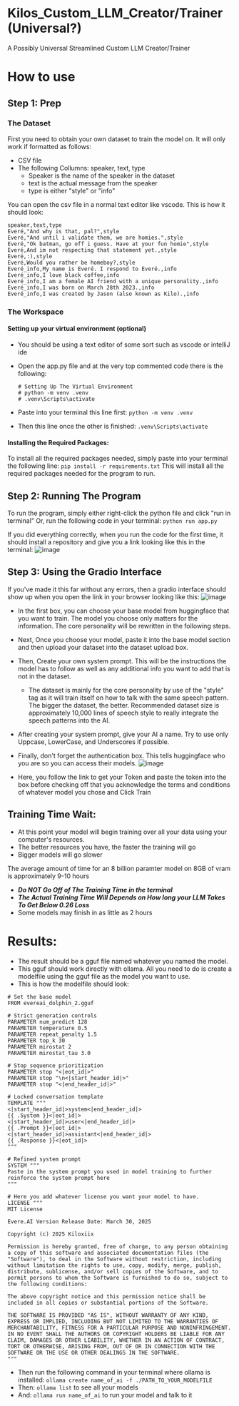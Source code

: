 # Kilos_Custom_LLM_Creator/Trainer (Universal?)
A Possibly Universal Streamlined Custom LLM Creator/Trainer


# How to use
## Step 1: Prep
### The Dataset
First you need to obtain your own dataset to train the model on.
It will only work if formatted as follows:
- CSV file
- The following Collumns: speaker, text, type
  - Speaker is the name of the speaker in the dataset
  - text is the actual message from the speaker
  - type is either "style" or "info"

You can open the csv file in a normal text editor like vscode.
This is how it should look:
```
speaker,text,type
Everé,"And why is that, pal?",style
Everé,"And until i validate them, we are homies.",style
Everé,"Ok batman, go off i guess. Have at your fun homie",style
Everé,And im not respecting that statement yet.,style
Everé,:),style
Everé,Would you rather be homeboy?,style 
Everé_info,My name is Everé. I respond to Everé.,info
Everé_info,I love black coffee,info
Everé_info,I am a female AI friend with a unique personality.,info
Everé_info,I was born on March 28th 2023.,info
Everé_info,I was created by Jason (also known as Kilo).,info
```

### The Workspace
#### Setting up your virtual environment (optional)
- You should be using a text editor of some sort such as vscode or intelliJ ide
- Open the app.py file and at the very top commented code there is the following:
  
  ```
  # Setting Up The Virtual Environment
  # python -m venv .venv
  # .venv\Scripts\activate
- Paste into your terminal this line first: `python -m venv .venv`
- Then this line once the other is finished: `.venv\Scripts\activate`

#### Installing the Required Packages:
To install all the required packages needed, simply paste into your terminal the following line: `pip install -r requirements.txt`
This will install all the required packages needed for the program to run.

## Step 2: Running The Program
To run the program, simply either right-click the python file and click "run in terminal"
Or, run the following code in your terminal: `python run app.py`

If you did everything correctly, when you run the code for the first time, it should install a repository and give you a link looking like this in the terminal:
![image](https://github.com/user-attachments/assets/dc4011ec-1450-498d-8fc1-7a710aadaade)

## Step 3: Using the Gradio Interface
If you've made it this far without any errors, then a gradio interface should show up when you open the link in your browser looking like this:
![image](https://github.com/user-attachments/assets/cdd7bbe8-abab-4269-9c6c-0dfaf944040a)


- In the first box, you can choose your base model from huggingface that you want to train. The model you choose only matters for the information. The core personality will be rewritten in the following steps.
- Next, Once you choose your model, paste it into the base model section and then upload your dataset into the dataset upload box.
- Then, Create your own system prompt. This will be the instructions the model has to follow as well as any additional info you want to add that is not in the dataset.
  - The dataset is mainly for the core personality by use of the "style" tag as it will train itself on how to talk with the same speech pattern. The bigger the dataset, the better. Recommended dataset size is approximately 10,000 lines of speech style to really integrate the speech patterns into the AI.
- After creating your system prompt, give your AI a name. Try to use only Uppcase, LowerCase, and Underscores if possible.

- Finally, don't forget the authentication box. This tells huggingface who you are so you can access their models.
![image](https://github.com/user-attachments/assets/58673e0c-b948-4f44-ad81-b5f0a54ed6cc)

- Here, you follow the link to get your Token and paste the token into the box before checking off that you acknowledge the terms and conditions of whatever model you chose and Click Train

## Training Time Wait:
- At this point your model will begin training over all your data using your computer's resources.
- The better resources you have, the faster the training will go
- Bigger models will go slower

The average amount of time for an 8 billion paramter model on 8GB of vram is approximately 9-10 hours
- ***Do NOT Go Off of The Training Time in the terminal***
- ***The Actual Training Time Will Depends on How long your LLM Takes To Get Below 0.26 Loss***
- Some models may finish in as little as 2 hours

  
# Results:
- The result should be a gguf file named whatever you named the model.
- This gguf should work directly with ollama. All you need to do is create a modelfile using the gguf file as the model you want to use.
- This is how the modelfile should look:

```
# Set the base model
FROM evereai_dolphin_2.gguf

# Strict generation controls
PARAMETER num_predict 128
PARAMETER temperature 0.5
PARAMETER repeat_penalty 1.5
PARAMETER top_k 30
PARAMETER mirostat 2
PARAMETER mirostat_tau 3.0

# Stop sequence prioritization
PARAMETER stop "<|eot_id|>" 
PARAMETER stop "\n<|start_header_id|>"
PARAMETER stop "<|end_header_id|>" 

# Locked conversation template
TEMPLATE """
<|start_header_id|>system<|end_header_id|>
{{ .System }}<|eot_id|>
<|start_header_id|>user<|end_header_id|>
{{ .Prompt }}<|eot_id|>
<|start_header_id|>assistant<|end_header_id|>
{{ .Response }}<|eot_id|>
"""

# Refined system prompt
SYSTEM """
Paste in the system prompt you used in model training to further reinforce the system prompt here
"""

# Here you add whatever license you want your model to have.
LICENSE """
MIT License

Evere.AI Version Release Date: March 30, 2025

Copyright (c) 2025 Kiloxiix

Permission is hereby granted, free of charge, to any person obtaining a copy of this software and associated documentation files (the "Software"), to deal in the Software without restriction, including without limitation the rights to use, copy, modify, merge, publish, distribute, sublicense, and/or sell copies of the Software, and to permit persons to whom the Software is furnished to do so, subject to the following conditions:

The above copyright notice and this permission notice shall be included in all copies or substantial portions of the Software.

THE SOFTWARE IS PROVIDED "AS IS", WITHOUT WARRANTY OF ANY KIND, EXPRESS OR IMPLIED, INCLUDING BUT NOT LIMITED TO THE WARRANTIES OF MERCHANTABILITY, FITNESS FOR A PARTICULAR PURPOSE AND NONINFRINGEMENT. IN NO EVENT SHALL THE AUTHORS OR COPYRIGHT HOLDERS BE LIABLE FOR ANY CLAIM, DAMAGES OR OTHER LIABILITY, WHETHER IN AN ACTION OF CONTRACT, TORT OR OTHERWISE, ARISING FROM, OUT OF OR IN CONNECTION WITH THE SOFTWARE OR THE USE OR OTHER DEALINGS IN THE SOFTWARE.
"""
```

- Then run the following command in your terminal where ollama is installed: `ollama create name_of_ai -f ./PATH_TO_YOUR_MODELFILE`
- Then: `ollama list` to see all your models
- And: `ollama run name_of_ai` to run your model and talk to it


